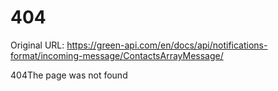 # 404

Original URL: https://green-api.com/en/docs/api/notifications-format/incoming-message/ContactsArrayMessage/

404The page was not found